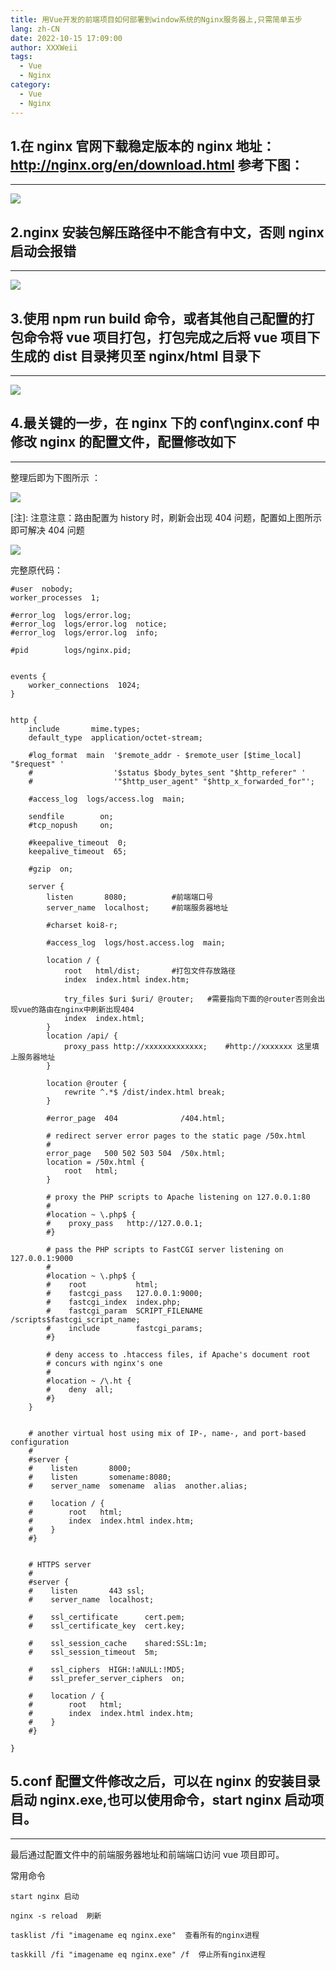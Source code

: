 ```yaml
---
title: 用Vue开发的前端项目如何部署到window系统的Nginx服务器上,只需简单五步
lang: zh-CN
date: 2022-10-15 17:09:00
author: XXXWeii
tags:
  - Vue
  - Nginx
category:
  - Vue
  - Nginx
---
```


## 1.在 nginx 官网下载稳定版本的 nginx 地址：http://nginx.org/en/download.html 参考下图：

---

![](./images/nginx.png)

## 2.nginx 安装包解压路径中不能含有中文，否则 nginx 启动会报错

---

![](./images/nginx-1.22.1.png)

## 3.使用 npm run build 命令，或者其他自己配置的打包命令将 vue 项目打包，打包完成之后将 vue 项目下生成的 dist 目录拷贝至 nginx/html 目录下

---

![](./images/1.jpg)

## 4.最关键的一步，在 nginx 下的 conf\nginx.conf 中修改 nginx 的配置文件，配置修改如下

---

整理后即为下图所示 ：

![](./images/2.jpg)

[注]: 注意注意：路由配置为 history 时，刷新会出现 404 问题，配置如上图所示即可解决 404 问题

![](./images/3.jpg)

完整原代码：

```
#user  nobody;
worker_processes  1;

#error_log  logs/error.log;
#error_log  logs/error.log  notice;
#error_log  logs/error.log  info;

#pid        logs/nginx.pid;


events {
    worker_connections  1024;
}


http {
    include       mime.types;
    default_type  application/octet-stream;

    #log_format  main  '$remote_addr - $remote_user [$time_local] "$request" '
    #                  '$status $body_bytes_sent "$http_referer" '
    #                  '"$http_user_agent" "$http_x_forwarded_for"';

    #access_log  logs/access.log  main;

    sendfile        on;
    #tcp_nopush     on;

    #keepalive_timeout  0;
    keepalive_timeout  65;

    #gzip  on;

    server {
        listen       8080;			#前端端口号
        server_name  localhost;		#前端服务器地址

        #charset koi8-r;

        #access_log  logs/host.access.log  main;

        location / {
            root   html/dist;		#打包文件存放路径
            index  index.html index.htm;

            try_files $uri $uri/ @router; 	#需要指向下面的@router否则会出现vue的路由在nginx中刷新出现404
            index  index.html;
        }
        location /api/ {
            proxy_pass http://xxxxxxxxxxxxx;	#http://xxxxxxx 这里填上服务器地址
        }

        location @router {
            rewrite ^.*$ /dist/index.html break;
        }

        #error_page  404              /404.html;

        # redirect server error pages to the static page /50x.html
        #
        error_page   500 502 503 504  /50x.html;
        location = /50x.html {
            root   html;
        }

        # proxy the PHP scripts to Apache listening on 127.0.0.1:80
        #
        #location ~ \.php$ {
        #    proxy_pass   http://127.0.0.1;
        #}

        # pass the PHP scripts to FastCGI server listening on 127.0.0.1:9000
        #
        #location ~ \.php$ {
        #    root           html;
        #    fastcgi_pass   127.0.0.1:9000;
        #    fastcgi_index  index.php;
        #    fastcgi_param  SCRIPT_FILENAME  /scripts$fastcgi_script_name;
        #    include        fastcgi_params;
        #}

        # deny access to .htaccess files, if Apache's document root
        # concurs with nginx's one
        #
        #location ~ /\.ht {
        #    deny  all;
        #}
    }


    # another virtual host using mix of IP-, name-, and port-based configuration
    #
    #server {
    #    listen       8000;
    #    listen       somename:8080;
    #    server_name  somename  alias  another.alias;

    #    location / {
    #        root   html;
    #        index  index.html index.htm;
    #    }
    #}


    # HTTPS server
    #
    #server {
    #    listen       443 ssl;
    #    server_name  localhost;

    #    ssl_certificate      cert.pem;
    #    ssl_certificate_key  cert.key;

    #    ssl_session_cache    shared:SSL:1m;
    #    ssl_session_timeout  5m;

    #    ssl_ciphers  HIGH:!aNULL:!MD5;
    #    ssl_prefer_server_ciphers  on;

    #    location / {
    #        root   html;
    #        index  index.html index.htm;
    #    }
    #}

}
```

## 5.conf 配置文件修改之后，可以在 nginx 的安装目录启动 nginx.exe,也可以使用命令，start nginx 启动项目。

---

最后通过配置文件中的前端服务器地址和前端端口访问 vue 项目即可。

常用命令

```
start nginx 启动

nginx -s reload  刷新

tasklist /fi "imagename eq nginx.exe"  查看所有的nginx进程

taskkill /fi "imagename eq nginx.exe" /f  停止所有nginx进程
```
